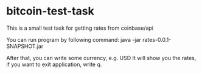 # bitcoin-test-task
This is a small test task for getting rates from coinbase/api

You can run program by following command:
java -jar rates-0.0.1-SNAPSHOT.jar 

After that, you can write some currency, e.g. USD
It will show you the rates, if you want to exit application, write q.
